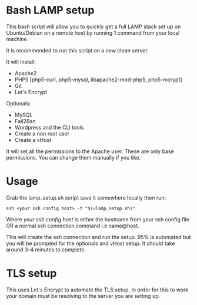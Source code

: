 # Bash LAMP setup
This bash script will allow you to quickly get a full LAMP stack set up on Ubuntu/Debian on a remote host by running 1 command from your local machine.

It is recommended to run this script on a new clean server.

It will install:
* Apache2
* PHP5 [php5-curl, php5-mysql, libapache2-mod-php5, php5-mcrypt]
* Git
* Let's Encrypt

Optionals:
* MySQL
* Fail2Ban
* Wordpress and the CLI tools
* Create a non root user
* Create a vHost

It will set all the permissions to the Apache user. These are only base permissions. You can change them manually if you like.
# Usage
Grab the lamp_setup.sh script save it somewhere locally then run:

```
ssh <your ssh config host> -t "$(<lamp_setup.sh)"
```

Where *your ssh config host* is either the hostname from your ssh config file OR a normal ssh connection command i.e name@host.

This will create the ssh connection and run the setup. 95% is automated but you will be prompted for the optionals and vHost setup. It should take around 3-4 minutes to complete.
# TLS setup
This uses Let's Encrypt to automate the TLS setup. In order for this to work your domain must be resolving to the server you are setting up.
